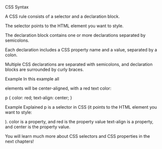 CSS Syntax

A CSS rule consists of a selector and a declaration block.

The selector points to the HTML element you want to style.


The declaration block contains one or more declarations separated by semicolons.

Each declaration includes a CSS property name and a value, separated by a colon.

Multiple CSS declarations are separated with semicolons, and declaration blocks are surrounded by curly braces.

Example
In this example all <p> elements will be center-aligned, with a red text color:

p {
  color: red;
  text-align: center;
}


Example Explained
p is a selector in CSS (it points to the HTML element you want to style: <p>).
color is a property, and red is the property value
text-align is a property, and center is the property value.

You will learn much more about CSS selectors and CSS properties in the next chapters!